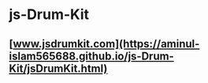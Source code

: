 # js-Drum-Kit
## [www.jsdrumkit.com](https://aminul-islam565688.github.io/js-Drum-Kit/jsDrumKit.html)
